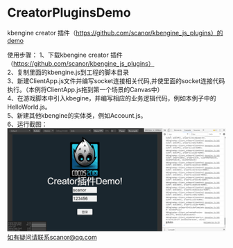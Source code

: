 
# CreatorPluginsDemo
kbengine creator 插件（https://github.com/scanor/kbengine_js_plugins）的demo </br>

使用步骤：
1、下载kbengine creator 插件（https://github.com/scanor/kbengine_js_plugins） </br>
2、复制里面的kbengine.js到工程的脚本目录</br>
3、新建ClientApp.js文件并编写socket连接相关代码,并使里面的socket连接代码执行。（本例将ClientApp.js拖到第一个场景的Canvas中）</br>
4、在游戏脚本中引入kbegine，并编写相应的业务逻辑代码，例如本例子中的HelloWorld.js。</br>
5、新建其他kbengine的实体类，例如Account.js。</br>
6、运行截图：</br>
![Alt text](/screenshot/1.png?raw=true "运行截图")
</br>
如有疑问请联系scanor@qq.com
